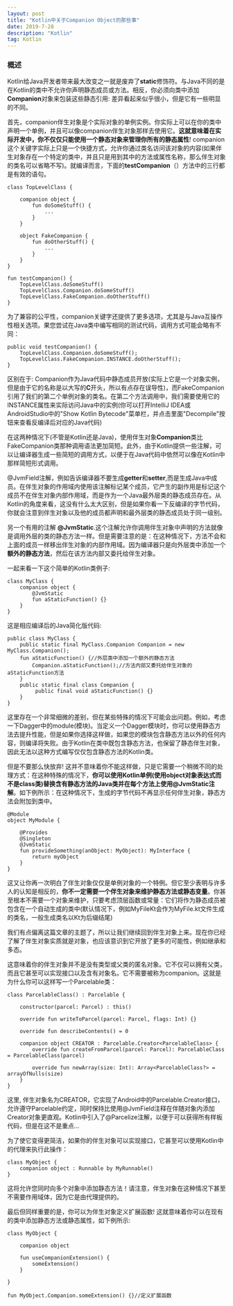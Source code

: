 ```yaml
---
layout: post
title: "Kotlin中关于Companion Object的那些事"
date: 2019-7-28
description: "Kotlin"
tag: Kotlin 
--- 
```

### 概述
Kotlin给Java开发者带来最大改变之一就是废弃了**static**修饰符。与Java不同的是在Kotlin的类中不允许你声明静态成员或方法。相反，你必须向类中添加**Companion**对象来包装这些静态引用: 差异看起来似乎很小，但是它有一些明显的不同。


首先，companion伴生对象是个实际对象的单例实例。你实际上可以在你的类中声明一个单例，并且可以像companion伴生对象那样去使用它。**这就意味着在实际开发中，你不仅仅只能使用一个静态对象来管理你所有的静态属性**! companion这个关键字实际上只是一个快捷方式，允许你通过类名访问该对象的内容(如果伴生对象存在一个特定的类中，并且只是用到其中的方法或属性名称，那么伴生对象的类名可以省略不写)。就编译而言，下面的**testCompanion**（）方法中的三行都是有效的语句。

```
class TopLevelClass {

    companion object {
        fun doSomeStuff() {
            ...
        }
    }

    object FakeCompanion {
        fun doOtherStuff() {
            ...
        }
    }
}

fun testCompanion() {
    TopLevelClass.doSomeStuff()
    TopLevelClass.Companion.doSomeStuff()
    TopLevelClass.FakeCompanion.doOtherStuff()
}
```

为了兼容的公平性，companion关键字还提供了更多选项，尤其是与Java互操作性相关选项。果您尝试在Java类中编写相同的测试代码，调用方式可能会略有不同：


```
public void testCompanion() {
    TopLevelClass.Companion.doSomeStuff();
    TopLevelClass.FakeCompanion.INSTANCE.doOtherStuff();
}
```

区别在于: Companion作为Java代码中静态成员开放(实际上它是一个对象实例，但是由于它的名称是以大写的**C**开头，所以有点存在误导性)，而FakeCompanion引用了我们的第二个单例对象的类名。在第二个方法调用中，我们需要使用它的INSTANCE属性来实际访问Java中的实例(你可以打开IntelliJ IDEA或AndroidStudio中的"Show Kotlin Bytecode"菜单栏，并点击里面"Decompile"按钮来查看反编译后对应的Java代码)

在这两种情况下(不管是Kotlin还是Java)，使用伴生对象**Companion**类比FakeCompanion类那种调用语法更加简短。此外，由于Kotlin提供一些注解，可以让编译器生成一些简短的调用方式，以便于在Java代码中依然可以像在Kotlin中那样简短形式调用。

@JvmField注解，例如告诉编译器不要生成**getter**和**setter**,而是生成Java中成员。在伴生对象的作用域内使用该注解标记某个成员，它产生的副作用是标记这个成员不在伴生对象内部作用域，而是作为一个Java最外层类的静态成员存在。从Kotlin的角度来看，这没有什么太大区别，但是如果你看一下反编译的字节代码，你就会注意到伴生对象以及他的成员都声明和最外层类的静态成员处于同一级别。

另一个有用的注解 **@JvmStatic**.这个注解允许你调用伴生对象中声明的方法就像是调用外层的类的静态方法一样。但是需要注意的是：在这种情况下，方法不会和上面的成员一样移出伴生对象的内部作用域。因为编译器只是向外层类中添加一个**额外的静态方法**，然后在该方法内部又委托给伴生对象。

一起来看一下这个简单的Kotlin类例子:


```
class MyClass {
    companion object {
        @JvmStatic
        fun aStaticFunction() {}
    }
}
```

这是相应编译后的Java简化版代码:


```
public class MyClass {
    public static final MyClass.Companion Companion = new MyClass.Companion();
    fun aStaticFunction() {//外层类中添加一个额外的静态方法
        Companion.aStaticFunction();//方法内部又委托给伴生对象的aStaticFunction方法
    }
    public static final class Companion {
         public final void aStaticFunction() {}
    }
}
```
这里存在一个非常细微的差别，但在某些特殊的情况下可能会出问题。例如，考虑一下Dagger中的module(模块)。当定义一个Dagger模块时，你可以使用静态方法去提升性能，但是如果你选择这样做，如果您的模块包含静态方法以外的任何内容，则编译将失败。由于Kotlin在类中既包含静态方法，也保留了静态伴生对象，因此无法以这种方式编写仅仅包含静态方法的Kotlin类。

但是不要那么快放弃! 这并不意味着你不能这样做，只是它需要一个稍微不同的处理方式：在这种特殊的情况下，**你可以使用Kotlin单例(使用object对象表达式而不是class类)替换含有静态方法的Java类并在每个方法上使用@JvmStatic注解**。如下例所示：在这种情况下，生成的字节代码不再显示任何伴生对象，静态方法会附加到类中。



```
@Module
object MyModule {

    @Provides
    @Singleton
    @JvmStatic
    fun provideSomething(anObject: MyObject): MyInterface {
        return myObject
    }
}
```
这又让你再一次明白了伴生对象仅仅是单例对象的一个特例。但它至少表明与许多人的认知是相反的，**你不一定需要一个伴生对象来维护静态方法或静态变量**。你甚至根本不需要一个对象来维护，只要考虑顶层函数或常量：它们将作为静态成员被包含在一个自动生成的类中(默认情况下，例如MyFileKt会作为MyFile.kt文件生成的类名，一般生成类名以Kt为后缀结尾)

我们有点偏离这篇文章的主题了，所以让我们继续回到伴生对象上来。现在你已经了解了伴生对象实质就是对象，也应该意识到它开放了更多的可能性，例如继承和多态。

这意味着你的伴生对象并不是没有类型或父类的匿名对象。它不仅可以拥有父类，而且它甚至可以实现接口以及含有对象名。它不需要被称为companion。这就是为什么你可以这样写一个Parcelable类：


```
class ParcelableClass() : Parcelable {

    constructor(parcel: Parcel) : this()

    override fun writeToParcel(parcel: Parcel, flags: Int) {}

    override fun describeContents() = 0

    companion object CREATOR : Parcelable.Creator<ParcelableClass> {
        override fun createFromParcel(parcel: Parcel): ParcelableClass = ParcelableClass(parcel)

        override fun newArray(size: Int): Array<ParcelableClass?> = arrayOfNulls(size)
    }
}
```
这里, 伴生对象名为CREATOR，它实现了Android中的Parcelable.Creator接口，允许遵守Parcelable约定，同时保持比使用@JvmField注释在伴随对象内添加Creator对象更直观。Kotlin中引入了@Parcelize注解，以便于可以获得所有样板代码，但是在这不是重点…

为了使它变得更简洁，如果你的伴生对象可以实现接口，它甚至可以使用Kotlin中的代理来执行此操作：


```
class MyObject {
    companion object : Runnable by MyRunnable()
}
```
这将允许您同时向多个对象中添加静态方法！请注意，伴生对象在这种情况下甚至不需要作用域体，因为它是由代理提供的。

最后但同样重要的是，你可以为伴生对象定义扩展函数! 这就意味着你可以在现有的类中添加静态方法或静态属性，如下例所示:

```
class MyObject {

    companion object

    fun useCompanionExtension() {
        someExtension()
    }

}

fun MyObject.Companion.someExtension() {}//定义扩展函数
```
